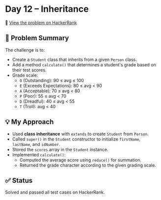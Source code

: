 # Day 12 – Inheritance

🔗 [View the problem on HackerRank](https://www.hackerrank.com/challenges/30-inheritance/problem?isFullScreen=true)

## 📘 Problem Summary
The challenge is to:
- Create a `Student` class that inherits from a given `Person` class.
- Add a method `calculate()` that determines a student's grade based on their test scores.
- Grade scale:
  - `O` (Outstanding): 90 ≤ avg ≤ 100
  - `E` (Exceeds Expectations): 80 ≤ avg < 90
  - `A` (Acceptable): 70 ≤ avg < 80
  - `P` (Poor): 55 ≤ avg < 70
  - `D` (Dreadful): 40 ≤ avg < 55
  - `T` (Troll): avg < 40

## 💡 My Approach
- Used **class inheritance** with `extends` to create `Student` from `Person`.
- Called `super()` in the `Student` constructor to initialize `firstName`, `lastName`, and `idNumber`.
- Stored the `scores` array in the `Student` instance.
- Implemented `calculate()`:
  - Computed the average score using `reduce()` for summation.
  - Returned the grade character according to the given grading scale.

## ✅ Status
Solved and passed all test cases on HackerRank.
